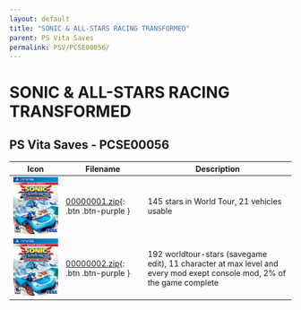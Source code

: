 ```yaml
---
layout: default
title: "SONIC & ALL-STARS RACING TRANSFORMED"
parent: PS Vita Saves
permalink: PSV/PCSE00056/
---
```

# SONIC & ALL-STARS RACING TRANSFORMED

## PS Vita Saves - PCSE00056

| Icon | Filename | Description |
|------|----------|-------------|
| ![SONIC & ALL-STARS RACING TRANSFORMED](icon0.png) | [00000001.zip](00000001.zip){: .btn .btn-purple } | 145 stars in World Tour, 21 vehicles usable  |
| ![SONIC & ALL-STARS RACING TRANSFORMED](icon0.png) | [00000002.zip](00000002.zip){: .btn .btn-purple } | 192 worldtour-stars (savegame edit), 11 character at max level and every mod exept console mod, 2% of the game complete  |
